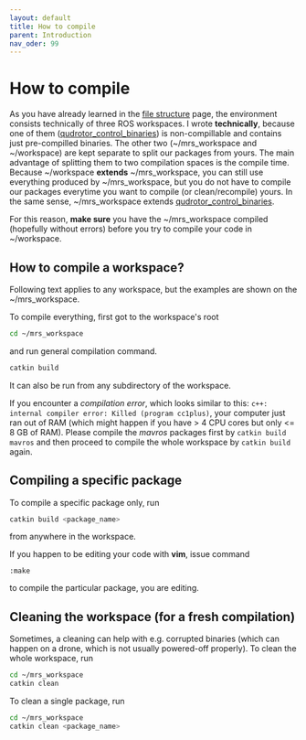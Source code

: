```yaml
---
layout: default
title: How to compile
parent: Introduction
nav_oder: 99
---
```


# How to compile

As you have already learned in the [file structure](file_structure) page, the environment consists technically of three ROS workspaces.
I wrote __technically__, because one of them ([qudrotor_control_binaries](qudrotor_control_binaries)) is non-compillable and contains just pre-compilled binaries.
The other two (~/mrs_workspace and ~/workspace) are kept separate to split our packages from yours.
The main advantage of splitting them to two compilation spaces is the compile time.
Because ~/workspace **extends** ~/mrs_workspace, you can still use everything produced by ~/mrs_workspace, but you do not have to compile our packages everytime you want to compile (or clean/recompile) yours.
In the same sense, ~/mrs_workspace extends [qudrotor_control_binaries](qudrotor_control_binaries).

For this reason, **make sure** you have the ~/mrs_workspace compiled (hopefully without errors) before you try to compile your code in ~/workspace.

## How to compile a workspace?

Following text applies to any workspace, but the examples are shown on the ~/mrs_workspace.

To compile everything, first got to the workspace's root
```bash
cd ~/mrs_workspace
```
and run general compilation command.
```bash
catkin build
```
It can also be run from any subdirectory of the workspace.

If you encounter a *compilation error*, which looks similar to this: `c++: internal compiler error: Killed (program cc1plus)`, your computer just ran out of RAM (which might happen if you have > 4 CPU cores but only <= 8 GB of RAM).
Please compile the _mavros_ packages first by `catkin build mavros` and then proceed to compile the whole workspace by `catkin build` again.

## Compiling a specific package

To compile a specific package only, run
```bash
catkin build <package_name>
```
from anywhere in the workspace.

If you happen to be editing your code with **vim**, issue command
```
:make
``` 
to compile the particular package, you are editing.

## Cleaning the workspace (for a fresh compilation)

Sometimes, a cleaning can help with e.g. corrupted binaries (which can happen on a drone, which is not usually powered-off properly).
To clean the whole workspace, run
```bash
cd ~/mrs_workspace
catkin clean
```
To clean a single package, run
```bash
cd ~/mrs_workspace
catkin clean <package_name>
```
